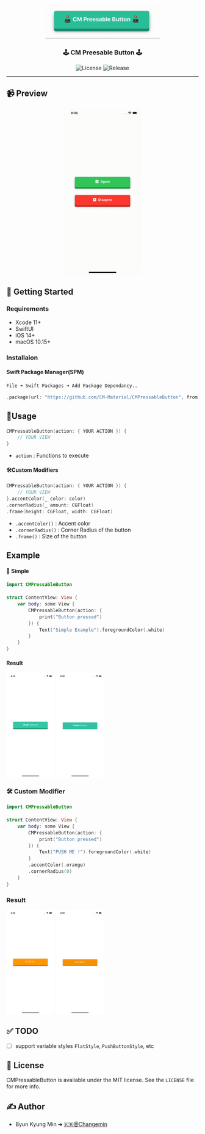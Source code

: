 <p align="center">
  <a href="" rel="noopener">
 <img width=300px  src="src/Logo.gif" alt="Project logo"></a>
</p>

<h3 align="center">🕹 CM Preesable Button 🕹</h3>

<div align="center">

![License](https://img.shields.io/github/license/CM-Material/CMPressableButton=for-the-badge)
![Release](https://img.shields.io/github/v/release/CM-Material/CMPressableButton?style=for-the-badge)

</div>

---

## 📹 Preview

<p align="center">
    <img src="src/appVideo.gif" width="40%" />
</p>

## 🏁 Getting Started

### Requirements
* Xcode 11+
* SwiftUI
* iOS 14+
* macOS 10.15+

### Installaion
#### Swift Package Manager(SPM)
    File ➜ Swift Packages ➜ Add Package Dependancy..

```Swift
.package(url: "https://github.com/CM-Material/CMPressableButton", from: "1.0.0")
```

## 🎈Usage
```Swift
CMPressableButton(action: { YOUR ACTION }) {
    // YOUR VIEW
}
```
* `action` : Functions to execute

#### 🛠Custom Modifiers
```Swift
CMPressableButton(action: { YOUR ACTION }) {
    // YOUR VIEW
}.accentColor(_ color: color)
.cornerRadius(_ amount: CGFloat)
.frame(height: CGFloat, width: CGFloat)
```
* `.accentColor()` : Accent color
* `.cornerRadius()` : Corner Radius of the button
* `.frame()` : Size of the button
## Example
#### 👶 Simple
```Swift
import CMPressableButton

struct ContentView: View {
    var body: some View {
        CMPressableButton(action: {
            print("Button pressed")
        }) {
            Text("Simple Example").foregroundColor(.white)
        }
    }
}
```
#### Result
<p float="left">
    <img src="src/Example-simple-1.png" width="25%">
    <img src="src/Example-simple-2.png" width="25%">
</p>

### 🛠 Custom Modifier
```Swift
import CMPressableButton

struct ContentView: View {
    var body: some View {
        CMPressableButton(action: {
            print("Button pressed")
        }) {
            Text("PUSH ME !").foregroundColor(.white)
        }
        .accentColor(.orange)
        .cornerRadius(0)
    }
}
```

### Result
<p float="left">
    <img src="src/Example-customModifier-1.png" width="25%">
    <img src="src/Example-customModifier-2.png" width="25%">
</p>

## ✅ TODO
- [ ] support variable styles `FlatStyle`, `PushButtonStyle`, etc

## 📜 License

CMPressableButton is available under the MIT license. See the `LICENSE` file for more info.

## ✍️ Author

- Byun Kyung Min ➜ [🇰🇷@Changemin](https://github.com/Changemin)
